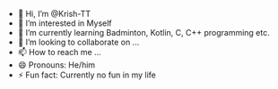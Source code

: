 - 👋 Hi, I’m @Krish-TT
- 👀 I’m interested in Myself
- 🌱 I’m currently learning Badminton, Kotlin, C, C++ programming etc. 
- 💞️ I’m looking to collaborate on ...
- 📫 How to reach me ...
- 😄 Pronouns: He/him
- ⚡ Fun fact: Currently no fun in my life

<!---
Krish-TT/Krish-TT is a ✨ special ✨ repository because its `README.md` (this file) appears on your GitHub profile.
You can click the Preview link to take a look at your changes.
--->
